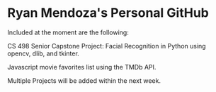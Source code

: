 # Ryan Mendoza's Personal GitHub
Included at the moment are the following:

CS 498 Senior Capstone Project: Facial Recognition in Python using opencv, dlib, and tkinter.

Javascript movie favorites list using the TMDb API.

Multiple Projects will be added within the next week.
